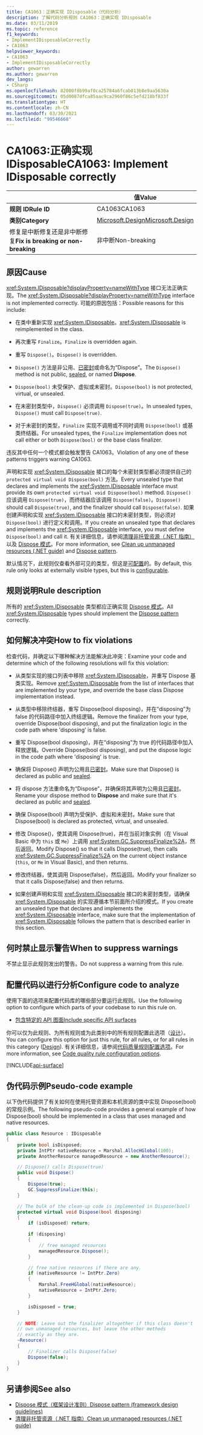 ```yaml
---
title: CA1063：正确实现 IDisposable（代码分析）
description: 了解代码分析规则 CA1063：正确实现 IDisposable
ms.date: 03/11/2019
ms.topic: reference
f1_keywords:
- ImplementIDisposableCorrectly
- CA1063
helpviewer_keywords:
- CA1063
- ImplementIDisposableCorrectly
author: gewarren
ms.author: gewarren
dev_langs:
- CSharp
ms.openlocfilehash: 82000f8b99af0ca25784a6fcab013b8e9aa5630a
ms.sourcegitcommit: 05d0087dfca85aac9ca2960f86c5efd218bf833f
ms.translationtype: HT
ms.contentlocale: zh-CN
ms.lasthandoff: 03/30/2021
ms.locfileid: "99546668"
---
```

# <a name="ca1063-implement-idisposable-correctly"></a><span data-ttu-id="8c829-103">CA1063:正确实现 IDisposable</span><span class="sxs-lookup"><span data-stu-id="8c829-103">CA1063: Implement IDisposable correctly</span></span>

| | <span data-ttu-id="8c829-104">值</span><span class="sxs-lookup"><span data-stu-id="8c829-104">Value</span></span> |
|-|-|
| <span data-ttu-id="8c829-105">**规则 ID**</span><span class="sxs-lookup"><span data-stu-id="8c829-105">**Rule ID**</span></span> |<span data-ttu-id="8c829-106">CA1063</span><span class="sxs-lookup"><span data-stu-id="8c829-106">CA1063</span></span>|
| <span data-ttu-id="8c829-107">**类别**</span><span class="sxs-lookup"><span data-stu-id="8c829-107">**Category**</span></span> |[<span data-ttu-id="8c829-108">Microsoft.Design</span><span class="sxs-lookup"><span data-stu-id="8c829-108">Microsoft.Design</span></span>](design-warnings.md)|
| <span data-ttu-id="8c829-109">修复是中断修复还是非中断修复</span><span class="sxs-lookup"><span data-stu-id="8c829-109">**Fix is breaking or non-breaking**</span></span> |<span data-ttu-id="8c829-110">非中断</span><span class="sxs-lookup"><span data-stu-id="8c829-110">Non-breaking</span></span>|

## <a name="cause"></a><span data-ttu-id="8c829-111">原因</span><span class="sxs-lookup"><span data-stu-id="8c829-111">Cause</span></span>

<span data-ttu-id="8c829-112"><xref:System.IDisposable?displayProperty=nameWithType> 接口无法正确实现。</span><span class="sxs-lookup"><span data-stu-id="8c829-112">The <xref:System.IDisposable?displayProperty=nameWithType> interface is not implemented correctly.</span></span> <span data-ttu-id="8c829-113">可能的原因包括：</span><span class="sxs-lookup"><span data-stu-id="8c829-113">Possible reasons for this include:</span></span>

- <span data-ttu-id="8c829-114">在类中重新实现 <xref:System.IDisposable>。</span><span class="sxs-lookup"><span data-stu-id="8c829-114"><xref:System.IDisposable> is reimplemented in the class.</span></span>

- <span data-ttu-id="8c829-115">再次重写 `Finalize`。</span><span class="sxs-lookup"><span data-stu-id="8c829-115">`Finalize` is overridden again.</span></span>

- <span data-ttu-id="8c829-116">重写 `Dispose()`。</span><span class="sxs-lookup"><span data-stu-id="8c829-116">`Dispose()` is overridden.</span></span>

- <span data-ttu-id="8c829-117">`Dispose()` 方法是非公用、[已密封](../../../csharp/language-reference/keywords/sealed.md)或命名为“Dispose”。</span><span class="sxs-lookup"><span data-stu-id="8c829-117">The `Dispose()` method is not public, [sealed](../../../csharp/language-reference/keywords/sealed.md), or named **Dispose**.</span></span>

- <span data-ttu-id="8c829-118">`Dispose(bool)` 未受保护、虚拟或未密封。</span><span class="sxs-lookup"><span data-stu-id="8c829-118">`Dispose(bool)` is not protected, virtual, or unsealed.</span></span>

- <span data-ttu-id="8c829-119">在未密封类型中，`Dispose()` 必须调用 `Dispose(true)`。</span><span class="sxs-lookup"><span data-stu-id="8c829-119">In unsealed types, `Dispose()` must call `Dispose(true)`.</span></span>

- <span data-ttu-id="8c829-120">对于未密封的类型，`Finalize` 实现不调用或不同时调用 `Dispose(bool)` 或基类终结器。</span><span class="sxs-lookup"><span data-stu-id="8c829-120">For unsealed types, the `Finalize` implementation does not call either or both `Dispose(bool)` or the base class finalizer.</span></span>

<span data-ttu-id="8c829-121">违反其中任何一个模式都会触发警告 CA1063。</span><span class="sxs-lookup"><span data-stu-id="8c829-121">Violation of any one of these patterns triggers warning CA1063.</span></span>

<span data-ttu-id="8c829-122">声明和实现 <xref:System.IDisposable> 接口的每个未密封类型都必须提供自己的 `protected virtual void Dispose(bool)` 方法。</span><span class="sxs-lookup"><span data-stu-id="8c829-122">Every unsealed type that declares and implements the <xref:System.IDisposable> interface must provide its own `protected virtual void Dispose(bool)` method.</span></span> <span data-ttu-id="8c829-123">`Dispose()` 应该调用 `Dispose(true)`，而终结器应该调用 `Dispose(false)`。</span><span class="sxs-lookup"><span data-stu-id="8c829-123">`Dispose()` should call `Dispose(true)`, and the finalizer should call `Dispose(false)`.</span></span> <span data-ttu-id="8c829-124">如果创建声明和实现 <xref:System.IDisposable> 接口的未密封类型，则必须对 `Dispose(bool)` 进行定义和调用。</span><span class="sxs-lookup"><span data-stu-id="8c829-124">If you create an unsealed type that declares and implements the <xref:System.IDisposable> interface, you must define `Dispose(bool)` and call it.</span></span> <span data-ttu-id="8c829-125">有关详细信息，请参阅[清理非托管资源（.NET 指南）](../../../standard/garbage-collection/unmanaged.md)以及 [Dispose 模式](../../../standard/garbage-collection/implementing-dispose.md)。</span><span class="sxs-lookup"><span data-stu-id="8c829-125">For more information, see [Clean up unmanaged resources (.NET guide)](../../../standard/garbage-collection/unmanaged.md) and [Dispose pattern](../../../standard/garbage-collection/implementing-dispose.md).</span></span>

<span data-ttu-id="8c829-126">默认情况下，此规则仅查看外部可见的类型，但这是[可配置](#configure-code-to-analyze)的。</span><span class="sxs-lookup"><span data-stu-id="8c829-126">By default, this rule only looks at externally visible types, but this is [configurable](#configure-code-to-analyze).</span></span>

## <a name="rule-description"></a><span data-ttu-id="8c829-127">规则说明</span><span class="sxs-lookup"><span data-stu-id="8c829-127">Rule description</span></span>

<span data-ttu-id="8c829-128">所有的 <xref:System.IDisposable> 类型都应正确实现 [Dispose 模式](../../../standard/garbage-collection/implementing-dispose.md)。</span><span class="sxs-lookup"><span data-stu-id="8c829-128">All <xref:System.IDisposable> types should implement the [Dispose pattern](../../../standard/garbage-collection/implementing-dispose.md) correctly.</span></span>

## <a name="how-to-fix-violations"></a><span data-ttu-id="8c829-129">如何解决冲突</span><span class="sxs-lookup"><span data-stu-id="8c829-129">How to fix violations</span></span>

<span data-ttu-id="8c829-130">检查代码，并确定以下哪种解决方法能解决此冲突：</span><span class="sxs-lookup"><span data-stu-id="8c829-130">Examine your code and determine which of the following resolutions will fix this violation:</span></span>

- <span data-ttu-id="8c829-131">从类型实现的接口列表中移除 <xref:System.IDisposable>，并重写 Dispose 基类实现。</span><span class="sxs-lookup"><span data-stu-id="8c829-131">Remove <xref:System.IDisposable> from the list of interfaces that are implemented by your type, and override the base class Dispose implementation instead.</span></span>

- <span data-ttu-id="8c829-132">从类型中移除终结器，重写 Dispose(bool disposing)，并在“disposing”为 false 的代码路径中加入终结逻辑。</span><span class="sxs-lookup"><span data-stu-id="8c829-132">Remove the finalizer from your type, override Dispose(bool disposing), and put the finalization logic in the code path where 'disposing' is false.</span></span>

- <span data-ttu-id="8c829-133">重写 Dispose(bool disposing)，并在“disposing”为 true 的代码路径中加入释放逻辑。</span><span class="sxs-lookup"><span data-stu-id="8c829-133">Override Dispose(bool disposing), and put the dispose logic in the code path where 'disposing' is true.</span></span>

- <span data-ttu-id="8c829-134">确保将 Dispose() 声明为公用且[已密封](../../../csharp/language-reference/keywords/sealed.md)。</span><span class="sxs-lookup"><span data-stu-id="8c829-134">Make sure that Dispose() is declared as public and [sealed](../../../csharp/language-reference/keywords/sealed.md).</span></span>

- <span data-ttu-id="8c829-135">将 dispose 方法重命名为“Dispose”，并确保将其声明为公用且[已密封](../../../csharp/language-reference/keywords/sealed.md)。</span><span class="sxs-lookup"><span data-stu-id="8c829-135">Rename your dispose method to **Dispose** and make sure that it's declared as public and [sealed](../../../csharp/language-reference/keywords/sealed.md).</span></span>

- <span data-ttu-id="8c829-136">确保 Dispose(bool) 声明为受保护、虚拟和未密封。</span><span class="sxs-lookup"><span data-stu-id="8c829-136">Make sure that Dispose(bool) is declared as protected, virtual, and unsealed.</span></span>

- <span data-ttu-id="8c829-137">修改 Dispose()，使其调用 Dispose(true)，并在当前对象实例（在 Visual Basic 中为 `this` 或 `Me`）上调用 <xref:System.GC.SuppressFinalize%2A>，然后返回。</span><span class="sxs-lookup"><span data-stu-id="8c829-137">Modify Dispose() so that it calls Dispose(true), then calls <xref:System.GC.SuppressFinalize%2A> on the current object instance (`this`, or `Me` in Visual Basic), and then returns.</span></span>

- <span data-ttu-id="8c829-138">修改终结器，使其调用 Dispose(false)，然后返回。</span><span class="sxs-lookup"><span data-stu-id="8c829-138">Modify your finalizer so that it calls Dispose(false) and then returns.</span></span>

- <span data-ttu-id="8c829-139">如果创建声明和实现 <xref:System.IDisposable> 接口的未密封类型，请确保 <xref:System.IDisposable> 的实现遵循本节前面所介绍的模式。</span><span class="sxs-lookup"><span data-stu-id="8c829-139">If you create an unsealed type that declares and implements the <xref:System.IDisposable> interface, make sure that the implementation of <xref:System.IDisposable> follows the pattern that is described earlier in this section.</span></span>

## <a name="when-to-suppress-warnings"></a><span data-ttu-id="8c829-140">何时禁止显示警告</span><span class="sxs-lookup"><span data-stu-id="8c829-140">When to suppress warnings</span></span>

<span data-ttu-id="8c829-141">不禁止显示此规则发出的警告。</span><span class="sxs-lookup"><span data-stu-id="8c829-141">Do not suppress a warning from this rule.</span></span>

## <a name="configure-code-to-analyze"></a><span data-ttu-id="8c829-142">配置代码以进行分析</span><span class="sxs-lookup"><span data-stu-id="8c829-142">Configure code to analyze</span></span>

<span data-ttu-id="8c829-143">使用下面的选项来配置代码库的哪些部分要运行此规则。</span><span class="sxs-lookup"><span data-stu-id="8c829-143">Use the following option to configure which parts of your codebase to run this rule on.</span></span>

- [<span data-ttu-id="8c829-144">包含特定的 API 图面</span><span class="sxs-lookup"><span data-stu-id="8c829-144">Include specific API surfaces</span></span>](#include-specific-api-surfaces)

<span data-ttu-id="8c829-145">你可以仅为此规则、为所有规则或为此类别中的所有规则配置此选项（[设计](design-warnings.md)）。</span><span class="sxs-lookup"><span data-stu-id="8c829-145">You can configure this option for just this rule, for all rules, or for all rules in this category ([Design](design-warnings.md)).</span></span> <span data-ttu-id="8c829-146">有关详细信息，请参阅[代码质量规则配置选项](../code-quality-rule-options.md)。</span><span class="sxs-lookup"><span data-stu-id="8c829-146">For more information, see [Code quality rule configuration options](../code-quality-rule-options.md).</span></span>

[!INCLUDE[api-surface](~/includes/code-analysis/api-surface.md)]

## <a name="pseudo-code-example"></a><span data-ttu-id="8c829-147">伪代码示例</span><span class="sxs-lookup"><span data-stu-id="8c829-147">Pseudo-code example</span></span>

<span data-ttu-id="8c829-148">以下伪代码提供了有关如何在使用托管资源和本机资源的类中实现 Dispose(bool) 的常规示例。</span><span class="sxs-lookup"><span data-stu-id="8c829-148">The following pseudo-code provides a general example of how Dispose(bool) should be implemented in a class that uses managed and native resources.</span></span>

```csharp
public class Resource : IDisposable
{
    private bool isDisposed;
    private IntPtr nativeResource = Marshal.AllocHGlobal(100);
    private AnotherResource managedResource = new AnotherResource();

    // Dispose() calls Dispose(true)
    public void Dispose()
    {
        Dispose(true);
        GC.SuppressFinalize(this);
    }

    // The bulk of the clean-up code is implemented in Dispose(bool)
    protected virtual void Dispose(bool disposing)
    {
        if (isDisposed) return;

        if (disposing)
        {
            // free managed resources
            managedResource.Dispose();
        }

        // free native resources if there are any.
        if (nativeResource != IntPtr.Zero)
        {
            Marshal.FreeHGlobal(nativeResource);
            nativeResource = IntPtr.Zero;
        }

        isDisposed = true;
    }

    // NOTE: Leave out the finalizer altogether if this class doesn't
    // own unmanaged resources, but leave the other methods
    // exactly as they are.
    ~Resource()
    {
        // Finalizer calls Dispose(false)
        Dispose(false);
    }
}
```

## <a name="see-also"></a><span data-ttu-id="8c829-149">另请参阅</span><span class="sxs-lookup"><span data-stu-id="8c829-149">See also</span></span>

- [<span data-ttu-id="8c829-150">Dispose 模式（框架设计准则）</span><span class="sxs-lookup"><span data-stu-id="8c829-150">Dispose pattern (framework design guidelines)</span></span>](../../../standard/garbage-collection/implementing-dispose.md)
- [<span data-ttu-id="8c829-151">清理非托管资源（.NET 指南）</span><span class="sxs-lookup"><span data-stu-id="8c829-151">Clean up unmanaged resources (.NET guide)</span></span>](../../../standard/garbage-collection/unmanaged.md)
